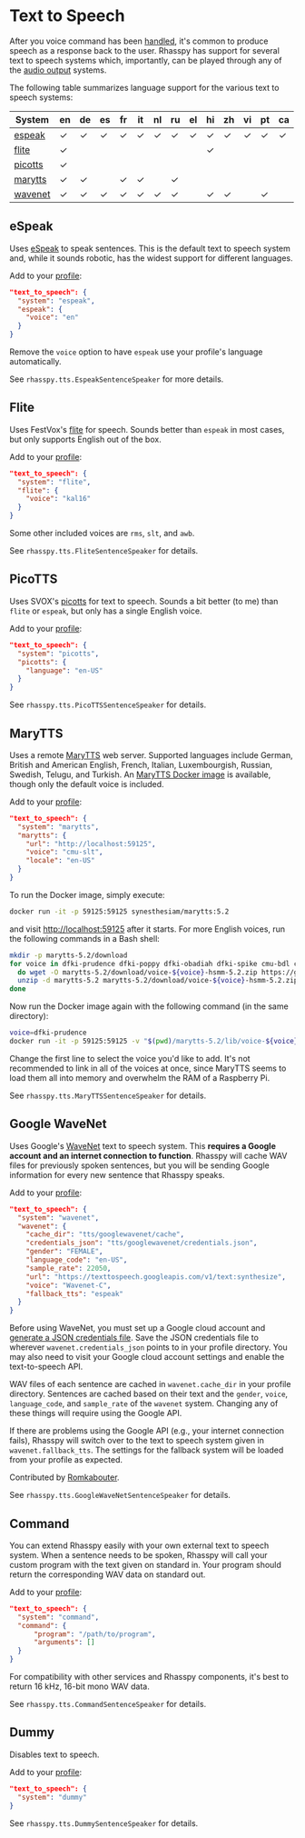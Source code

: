 # Text to Speech

After you voice command has been [handled](intent-handling.md), it's common to produce speech as a response back to the user. Rhasspy has support for several text to speech systems which, importantly, can be played through any of the [audio output](audio-output.md) systems.

The following table summarizes language support for the various text to speech systems:

| System                                      | en       | de       | es       | fr       | it       | nl       | ru       | el       | hi       | zh       | vi       | pt       | ca       |
| ------                                      | -------  | -------  | -------  | -------  | -------  | -------  | -------  | -------  | -------  | -------  | -------  | -------  | -------  |
| [espeak](text-to-speech.md#espeak)          | &#x2713; | &#x2713; | &#x2713; | &#x2713; | &#x2713; | &#x2713; | &#x2713; | &#x2713; | &#x2713; | &#x2713; | &#x2713; | &#x2713; | &#x2713; |
| [flite](text-to-speech.md#flite)            | &#x2713; |          |          |          |          |          |          |          | &#x2713; |          |          |          |          |
| [picotts](text-to-speech.md#picotts)        | &#x2713; |          |          |          |          |          |          |          |          |          |          |          |          |
| [marytts](text-to-speech.md#marytts)        | &#x2713; | &#x2713; |          | &#x2713; | &#x2713; |          | &#x2713; |          |          |          |          |          |          |
| [wavenet](text-to-speech.md#google-wavenet) | &#x2713; | &#x2713; | &#x2713; | &#x2713; | &#x2713; | &#x2713; | &#x2713; |          | &#x2713; | &#x2713; |          | &#x2713; |          |

## eSpeak

Uses [eSpeak](http://espeak.sourceforge.net) to speak sentences. This is the default text to speech system and, while it sounds robotic, has the widest support for different languages.

Add to your [profile](profiles.md):

```json
"text_to_speech": {
  "system": "espeak",
  "espeak": {
    "voice": "en"
  }
}
```

Remove the `voice` option to have `espeak` use your profile's language automatically.

See `rhasspy.tts.EspeakSentenceSpeaker` for more details.

## Flite

Uses FestVox's [flite](http://www.festvox.org/flite) for speech. Sounds better than `espeak` in most cases, but only supports English out of the box.

Add to your [profile](profiles.md):

```json
"text_to_speech": {
  "system": "flite",
  "flite": {
    "voice": "kal16"
  }
}
```

Some other included voices are `rms`, `slt`, and `awb`.

See `rhasspy.tts.FliteSentenceSpeaker` for details.

## PicoTTS

Uses SVOX's [picotts](https://en.wikipedia.org/wiki/SVOX) for text to speech. Sounds a bit better (to me) than `flite` or `espeak`, but only has a single English voice.

Add to your [profile](profiles.md):

```json
"text_to_speech": {
  "system": "picotts",
  "picotts": {
    "language": "en-US"
  }
}
```

See `rhasspy.tts.PicoTTSSentenceSpeaker` for details.

## MaryTTS

Uses a remote [MaryTTS](http://mary.dfki.de/) web server. Supported languages include German, British and American English, French, Italian, Luxembourgish, Russian, Swedish, Telugu, and Turkish. An [MaryTTS Docker image](https://hub.docker.com/r/synesthesiam/marytts) is available, though only the default voice is included.

Add to your [profile](profiles.md):

```json
"text_to_speech": {
  "system": "marytts",
  "marytts": {
    "url": "http://localhost:59125",
    "voice": "cmu-slt",
    "locale": "en-US"
  }
}
```

To run the Docker image, simply execute:

```bash
docker run -it -p 59125:59125 synesthesiam/marytts:5.2
```
    
and visit [http://localhost:59125](http://localhost:59125) after it starts. For more English voices, run the following commands in a Bash shell:

```bash
mkdir -p marytts-5.2/download
for voice in dfki-prudence dfki-poppy dfki-obadiah dfki-spike cmu-bdl cmu-rms;
  do wget -O marytts-5.2/download/voice-${voice}-hsmm-5.2.zip https://github.com/marytts/voice-${voice}-hsmm/releases/download/v5.2/voice-${voice}-hsmm-5.2.zip;
  unzip -d marytts-5.2 marytts-5.2/download/voice-${voice}-hsmm-5.2.zip;
done
```

Now run the Docker image again with the following command (in the same directory):

```bash
voice=dfki-prudence
docker run -it -p 59125:59125 -v "$(pwd)/marytts-5.2/lib/voice-${voice}-hsmm-5.2.jar:/marytts/lib/voice-${voice}-hsmm-5.2.jar" synesthesiam/marytts:5.2
```

Change the first line to select the voice you'd like to add. It's not recommended to link in all of the voices at once, since MaryTTS seems to load them all into memory and overwhelm the RAM of a Raspberry Pi.

See `rhasspy.tts.MaryTTSSentenceSpeaker` for details.

## Google WaveNet

Uses Google's [WaveNet](https://cloud.google.com/text-to-speech/docs/wavenet) text to speech system. This **requires a Google account and an internet connection to function**. Rhasspy will cache WAV files for previously spoken sentences, but you will be sending Google information for every new sentence that Rhasspy speaks.

Add to your [profile](profiles.md):

```json
"text_to_speech": {
  "system": "wavenet",
  "wavenet": {
    "cache_dir": "tts/googlewavenet/cache",
    "credentials_json": "tts/googlewavenet/credentials.json",
    "gender": "FEMALE",
    "language_code": "en-US",
    "sample_rate": 22050,
    "url": "https://texttospeech.googleapis.com/v1/text:synthesize",
    "voice": "Wavenet-C",
    "fallback_tts": "espeak"
  }
}
```

Before using WaveNet, you must set up a Google cloud account and [generate a JSON credentials file](https://cloud.google.com/text-to-speech/docs/reference/libraries#setting_up_authentication). Save the JSON credentials file to wherever `wavenet.credentials_json` points to in your profile directory. You may also need to visit your Google cloud account settings and enable the text-to-speech API.

WAV files of each sentence are cached in `wavenet.cache_dir` in your profile directory. Sentences are cached based on their text and the `gender`, `voice`, `language_code`, and `sample_rate` of the `wavenet` system. Changing any of these things will require using the Google API.

If there are problems using the Google API (e.g., your internet connection fails), Rhasspy will switch over to the text to speech system given in `wavenet.fallback_tts`. The settings for the fallback system will be loaded from your profile as expected.

Contributed by [Romkabouter](https://github.com/Romkabouter).

See `rhasspy.tts.GoogleWaveNetSentenceSpeaker` for details.

## Command

You can extend Rhasspy easily with your own external text to speech system. When a sentence needs to be spoken, Rhasspy will call your custom program with the text given on standard in. Your program should return the corresponding WAV data on standard out.

Add to your [profile](profiles.md):

```json
"text_to_speech": {
  "system": "command",
  "command": {
      "program": "/path/to/program",
      "arguments": []
  }
}
```

For compatibility with other services and Rhasspy components, it's best to return 16 kHz, 16-bit mono WAV data.

See `rhasspy.tts.CommandSentenceSpeaker` for details.

## Dummy

Disables text to speech.

Add to your [profile](profiles.md):

```json
"text_to_speech": {
  "system": "dummy"
}
```

See `rhasspy.tts.DummySentenceSpeaker` for details.
